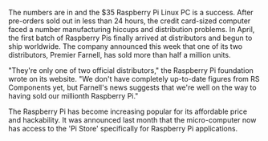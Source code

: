 The numbers are in and the $35 Raspberry Pi Linux PC is a success. After pre-orders sold out in less than 24 hours, the credit card-sized computer faced a number manufacturing hiccups and distribution problems. In April, the first batch of Raspberry Pis finally arrived at distributors and begun to ship worldwide. The company announced this week that one of its two distributors, Premier Farnell, has sold more than half a million units.

"They're only one of two official distributors," the Raspberry Pi foundation wrote on its website. "We don't have completely up-to-date figures from RS Components yet, but Farnell's news suggests that we're well on the way to having sold our millionth Raspberry Pi."

The Raspberry Pi has become increasing popular for its affordable price and hackability. It was announced last month that the micro-computer now has access to the 'Pi Store' specifically for Raspberry Pi applications.
